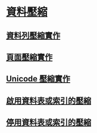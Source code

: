 # [資料壓縮](data-compression.md)
## [資料列壓縮實作](row-compression-implementation.md)
## [頁面壓縮實作](page-compression-implementation.md)
## [Unicode 壓縮實作](unicode-compression-implementation.md)
## [啟用資料表或索引的壓縮](enable-compression-on-a-table-or-index.md)
## [停用資料表或索引的壓縮](disable-compression-on-a-table-or-index.md)
